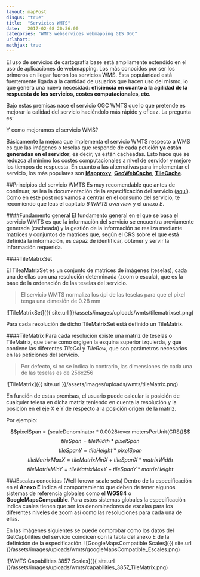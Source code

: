 ```yaml
---
layout: mapPost
disqus: "true"
title:  "Servicios WMTS"
date:   2017-02-08 20:36:00
categories: "WMTS webservices webmapping GIS OGC"
urlshort: 
mathjax: true
---
```


El uso de servicios de cartografía base está ampliamente extendido en el uso de aplicaciones de webmapping. Los más conocidos por ser los primeros en llegar fueron los servicios WMS. Esta popularidad está fuertemente ligada a la cantidad de usuarios que hacen uso del mismo, lo que genera una nueva necesidad: **eficiencia en cuanto a la agilidad de la respuesta de los servicios, costes computacionales, etc.**

Bajo estas premisas nace el servicio OGC WMTS que lo que pretende es mejorar la calidad del servicio haciéndolo más rápido y eficaz. La pregunta es:

Y como mejoramos el servicio WMS? 

Básicamente la mejora que implementa el servicio WMTS respecto a WMS es que las imágenes o teselas que responde de cada petición **ya están generadas en el servidor**, es decir, ya están cacheadas. Esto hace que se reduzca al mínimo los costes computacionales a nivel de servidor y mejore los tiempos de respuesta.
En cuanto a las alternativas para implementar el servicio, los más populares son **[Mapproxy](http://mapproxy.org/)**, **[GeoWebCache](http://geowebcache.org/)**, **[TileCache](http://tilecache.org/)**.


##Principios del servicio WMTS
Es muy recomendable que antes de continuar, se lea la documentación de la especificación del servicio ([aquí](http://www.opengeospatial.org/standards/wmts#downloads)). Como en este post nos vamos a centrar en el consumo del servicio, te recomiendo que leas el capítulo _6 WMTS overview_ y el _anexo E_.

####Fundamento general
El fundamento general en el que se basa el servicio WMTS es que la información del servicio se encuentra previamente generada (cacheada) y la gestión de la información se realiza mediante matrices y conjuntos de matrices que, según el CRS sobre el que está definida la información, es capaz de identificar, obtener y servir la información requerida.

####TileMatrixSet

El TileaMatrixSet es un conjunto de matrices de imágenes (teselas), cada una de ellas con una resolución determinada (zoom o escala), que es la base de la ordenación de las teselas del servicio.

>El servicio WMTS normaliza los dpi de las teselas para que el pixel tenga una dimesión de 0.28 mm

![TileMatrixSet]({{ site.url }}/assets/images/uploads/wmts/tilematrixset.png)

Para cada resolución de dicho TileMatrixSet está definido un TileMatrix.

####TileMatrix
Para cada resolución existe una matriz de teselas o TileMatrix, que tiene como orgigen la esquina superior izquierda, y que contiene las diferentes _TileCol_ y _TileRow_, que son parámetros necesarios en las peticiones del servicio.

>Por defecto, si no se indica lo contrario, las dimensiones de cada una de las teselas es de 256x256 

![TileMatrix]({{ site.url }}/assets/images/uploads/wmts/tileMatrix.png)

En función de estas premisas, el usuario puede calcular la posición de cualquier telesa en dicha matriz teniendo en cuenta la resolución y la posición en el eje X e Y de respecto a la posición origen de la matriz.

Por ejemplo:

$$pixelSpan = {scaleDenominator * 0.0028\over metersPerUnit(CRS)}$$
$$tileSpan = tileWidth * pixelSpan$$
$$tileSpanY = tileHeight * pixelSpan$$
$$tileMatrixMaxX = tileMatrixMinX + tileSpanX * matrixWidth$$
$$tileMatrixMinY = tileMatrixMaxY - tileSpanY * matrixHeight$$


###Escalas conocidas (Well-known scale sets)
Dentro de la especificación en el **Anexo E** indica el comportamiento que deben de tener algunos sistemas de referencia globales como el **WGS84** o **GoogleMapsCompatible**.
Para estos sistemas globales la especificación indica cuales tienen que ser los denominadores de escalas para los diferentes niveles de zoom así como las resoluciones para cada una de ellas.

En las imágenes siguientes se puede comprobar como los datos del GetCapbilities del servicio coindicen con la tabla del anexo E de la definición de la especificación.
![GoogleMapsCompatible Scales]({{ site.url }}/assets/images/uploads/wmts/googleMapsCompatible_Escales.png)

![WMTS Capabilities 3857 Scales]({{ site.url }}/assets/images/uploads/wmts/capabilities_3857_TileMatrix.png)

